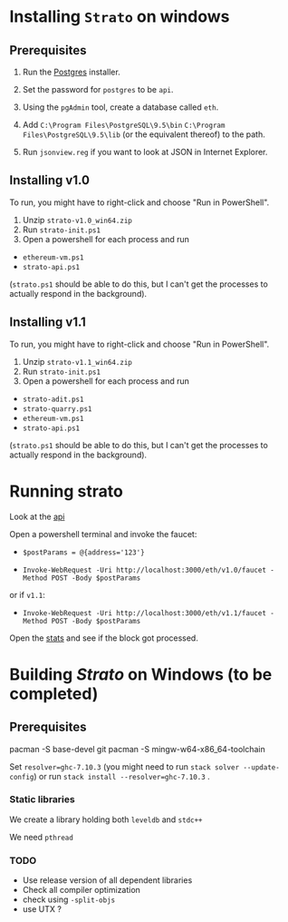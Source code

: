 
# Installing `Strato` on windows

## Prerequisites 

1. Run the [Postgres](http://get.enterprisedb.com/postgresql/postgresql-9.5.1-1-windows-x64.exe) installer.

2. Set the password for `postgres` to be `api`.

3. Using the `pgAdmin` tool, create a database called `eth`.

4. Add `C:\Program Files\PostgreSQL\9.5\bin` `C:\Program Files\PostgreSQL\9.5\lib` (or the equivalent thereof) to the path.

5. Run `jsonview.reg` if you want to look at JSON in Internet Explorer.

## Installing v1.0

To run, you might have to right-click and choose "Run in PowerShell".

1. Unzip `strato-v1.0_win64.zip`
2. Run `strato-init.ps1`
3. Open a powershell for each process and run
- `ethereum-vm.ps1`
- `strato-api.ps1`

(`strato.ps1` should be able to do this, but I can't get the processes to actually respond in the background).


## Installing v1.1

To run, you might have to right-click and choose "Run in PowerShell".

1. Unzip `strato-v1.1_win64.zip`
2. Run `strato-init.ps1`
3. Open a powershell for each process and run
- `strato-adit.ps1`
- `strato-quarry.ps1`
- `ethereum-vm.ps1`
- `strato-api.ps1`

(`strato.ps1` should be able to do this, but I can't get the processes to actually respond in the background).

# Running strato

Look at the [api](http://localhost:3000)

Open a powershell terminal and invoke the faucet:
- `$postParams = @{address='123'}`

- `Invoke-WebRequest -Uri http://localhost:3000/eth/v1.0/faucet -Method POST -Body $postParams`
 

or if `v1.1`:

- `Invoke-WebRequest -Uri http://localhost:3000/eth/v1.1/faucet -Method POST -Body $postParams`

Open the [stats](http://localhost:3000/stats) and see if the block got processed.

# Building  *Strato* on Windows (to be completed)

## Prerequisites 

pacman -S base-devel git
pacman -S mingw-w64-x86_64-toolchain

Set `resolver=ghc-7.10.3` (you might need to run `stack solver --update-config`) or run `stack install --resolver=ghc-7.10.3` .


### Static libraries

We create a library holding both `leveldb` and `stdc++`

We need `pthread`

### TODO

- Use release version of all dependent libraries
- Check all compiler optimization
- check using `-split-objs`
- use UTX ?
